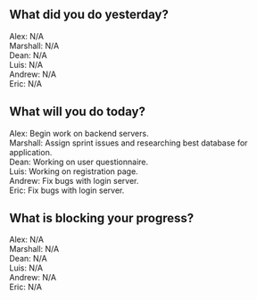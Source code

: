 ## What did you do yesterday?
Alex: N/A<br>
Marshall: N/A<br>
Dean: N/A<br>
Luis: N/A<br>
Andrew: N/A<br>
Eric: N/A<br>
## What will you do today?
Alex: Begin work on backend servers.<br>
Marshall: Assign sprint issues and researching best database for application.<br>
Dean: Working on user questionnaire.<br>
Luis: Working on registration page.<br>
Andrew: Fix bugs with login server.<br>
Eric: Fix bugs with login server.<br>
## What is blocking your progress?
Alex: N/A<br>
Marshall: N/A<br>
Dean: N/A<br>
Luis: N/A<br>
Andrew: N/A<br>
Eric: N/A<br>